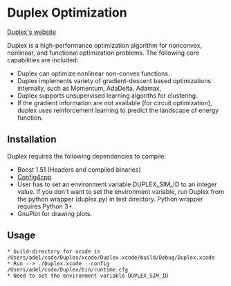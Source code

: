 Duplex Optimization
===================

[Duplex's website](http://ahmadyan.github.io/Duplex/)

Duplex is a high-performance optimization algorithm for nonconvex, nonlinear, and functional optimization problems.
The following core capabilities are included:
* Duplex can optimize nonlinear non-convex functions.
* Duplex implements variety of gradient-descent based optimizations internally, such as Momentum, AdaDelta, Adamax, 
* Duplex supports unsupervised learning algoriths for clustering. 
* If the gradient information are not available (for circuit optimization), duplex uses reinforcement learning to predict the landscape of energy function.

Installation
------------
Duplex requires the following dependencies to compile:
  * Boost 1.51 (Headers and compiled binaries)
  * [Config4cpp](http://www.config4star.org/)
  * User has to set an environment variable DUPLEX_SIM_ID to an integer value. If you don't want to set the environment variable, run Duplex from the python wrapper (duplex.py) in test directory. Python wrapper requires Python 3+.
  * GnuPlot for drawing plots.

Usage
-----
    * build-directory for xcode is /Users/adel/code/Duplex/xcode/Duplex.xcode/build/Debug/Duplex.xcode
    * Run --> ./Duplex.xcode --config /Users/adel/code/Duplex/bin/runtime.cfg
    * Need to set the environment variable DUPLEX_SIM_ID
